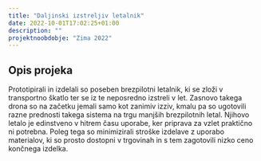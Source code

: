 ```yaml
---
title: "Daljinski izstreljiv letalnik"
date: 2022-10-01T17:02:25+01:00
description: ""
projektnoobdobje: "Zima 2022"
---
```

## Opis projeka
Prototipirali in izdelali so poseben brezpilotni letalnik, ki se zloži v transportno škatlo ter se iz te neposredno izstreli v let. Zasnovo takega drona so na začetku jemali samo kot zanimiv izziv, kmalu pa so ugotovili razne prednosti takega sistema na trgu manjših brezpilotnih letal. Njihovo letalo je edinstveno v hitrem času uporabe, ker priprava za vzlet praktično ni potrebna. Poleg tega so minimizirali stroške izdelave z uporabo materialov, ki so prosto dostopni v trgovinah in s tem zagotovili nizko ceno končnega izdelka.